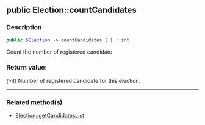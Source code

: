 ## public Election::countCandidates

### Description    

```php
public $Election -> countCandidates ( ) : int
```

Count the number of registered candidate
    

### Return value:   

*(int)* Number of registered candidate for this election.


---------------------------------------

### Related method(s)      

* [Election::getCandidatesList](../Election%20Class/public%20Election--getCandidatesList.md)    
